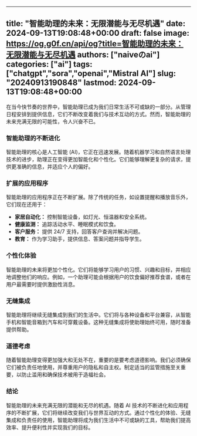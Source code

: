 
---
title: "智能助理的未来：无限潜能与无尽机遇"
date: 2024-09-13T19:08:48+00:00
draft: false
image: https://og.g0f.cn/api/og?title=智能助理的未来：无限潜能与无尽机遇
authors: ["naiveのai"]
categories: ["ai"]
tags: ["chatgpt","sora","openai","Mistral AI"]
slug: "20240913190848"
lastmod: 2024-09-13T19:08:48+00:00
---
在当今快节奏的世界中，智能助理已成为我们日常生活不可或缺的一部分。从管理日程安排到提供信息，它们不断改变着我们与技术互动的方式。然而，智能助理的未来充满无限的可能性，令人兴奋不已。

### 智能助理的不断进化

智能助理的核心是人工智能 (AI)，它正在迅速发展。随着机器学习和自然语言处理技术的进步，助理正在变得更加智能化和个性化。它们能够理解更复杂的请求，提供更准确的信息，并适应个人的偏好。

### 扩展的应用程序

智能助理的应用程序正在不断扩展。除了传统的任务，如设置提醒和播放音乐外，它们现在还用于：

- **家居自动化：** 控制智能设备，如灯光、恒温器和安全系统。
- **健康监测：** 追踪活动水平、睡眠模式和饮食。
- **客户服务：** 提供 24/7 支持，回答客户查询并解决问题。
- **教育：** 作为学习助手，提供信息、答案问题并指导学生。

### 个性化体验

智能助理的未来将更加个性化。它们将能够学习用户的习惯、兴趣和目标，并相应地调整他们的响应。例如，一个助理可能会根据用户的饮食偏好推荐食谱，或者在用户最需要时提供激励性消息。

### 无缝集成

智能助理将继续无缝集成到我们的生活中。它们将与各种设备和平台兼容，从智能手机和智能音箱到汽车和可穿戴设备。这种无缝集成将使助理始终可用，随时准备提供帮助。

### 道德考虑

随着智能助理变得更加强大和无处不在，重要的是要考虑道德影响。我们必须确保它们被负责任地使用，并尊重用户的隐私和自主权。制定适当的监管措施至关重要，以防止滥用和确保技术被用于造福社会。

### 结论

智能助理的未来充满无限的潜能和无尽的机遇。随着 AI 技术的不断进化和应用程序的不断扩展，它们将继续改变我们与世界互动的方式。通过个性化的体验、无缝集成和负责任的使用，智能助理将成为我们生活中不可或缺的工具，帮助我们提高效率、提升便利性并实现我们的目标。